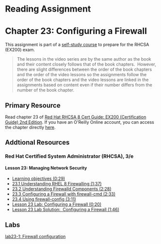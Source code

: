 # Reading Assignment
# Chapter 23: Configuring a Firewall
This assignment is part of a [self-study course](../README.md) to prepare for the RHCSA (EX200) exam.</br>

> The lessons in the video series are by the same author as the book and their content closely follows that of the book chapters.  However, there are slight differences between the order of the book chapters and the order of the video lessons so the assignments follow the order of the book chapters and the video lessons are linked in the assignments based on content even if their number differs from the number of the book chapter.
## Primary Resource
Read chapter 23 of [Red Hat RHCSA 8 Cert Guide: EX200 (Certification Guide) 2nd Edition](https://www.amazon.com/Red-RHCSA-Cert-Guide-Certification/dp/0137341628/).  If you have an O'Reilly Online account, you can access the chapter directly [here](https://learning.oreilly.com/library/view/red-hat-rhcsa/9780137341641/ch23.xhtml).
## Addtional Resources

### Red Hat Certified System Administrator (RHCSA), 3/e

#### Lesson 23: Managing Network Security
- [Learning objectives (0:29)](https://learning.oreilly.com/videos/red-hat-certified/9780135656495/9780135656495-RCSA_04_23_00)
- [23.1 Understanding RHEL 8 Firewalling (1:37)](https://learning.oreilly.com/videos/red-hat-certified/9780135656495/9780135656495-RCSA_04_23_01)
- [23.2 Understanding Firewalld Components (2:28)](https://learning.oreilly.com/videos/red-hat-certified/9780135656495/9780135656495-RCSA_04_23_02)
- [23.3 Configuring a Firewall with firewall-cmd (2:33)](https://learning.oreilly.com/videos/red-hat-certified/9780135656495/9780135656495-RCSA_04_23_03)
- [23.4 Using firewall-config (3:11)](https://learning.oreilly.com/videos/red-hat-certified/9780135656495/9780135656495-RCSA_04_23_04)
- [Lesson 23 Lab: Configuring a Firewall (0:20)](https://learning.oreilly.com/videos/red-hat-certified/9780135656495/9780135656495-RCSA_04_23_05)
- [Lesson 23 Lab Solution:  Configuring a Firewall (1:46)](https://learning.oreilly.com/videos/red-hat-certified/9780135656495/9780135656495-RCSA_04_23_06)

## Labs
[lab23-1: Firewall configuration](lab23-1.md)</br>
